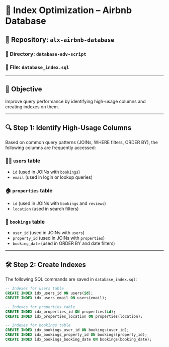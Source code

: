 # 🧠 Index Optimization – Airbnb Database

## 📁 Repository: `alx-airbnb-database`
### 📂 Directory: `database-adv-script`
### 📄 File: `database_index.sql`

---

## 🎯 Objective

Improve query performance by identifying high-usage columns and creating indexes on them.

---

## 🔍 Step 1: Identify High-Usage Columns

Based on common query patterns (JOINs, WHERE filters, ORDER BY), the following columns are frequently accessed:

### 🧑‍💻 `users` table
- `id` (used in JOINs with `bookings`)
- `email` (used in login or lookup queries)

### 🏠 `properties` table
- `id` (used in JOINs with `bookings` and `reviews`)
- `location` (used in search filters)

### 📅 `bookings` table
- `user_id` (used in JOINs with `users`)
- `property_id` (used in JOINs with `properties`)
- `booking_date` (used in ORDER BY and date filters)

---

## 🛠️ Step 2: Create Indexes

The following SQL commands are saved in `database_index.sql`:

```sql
-- Indexes for users table
CREATE INDEX idx_users_id ON users(id);
CREATE INDEX idx_users_email ON users(email);

-- Indexes for properties table
CREATE INDEX idx_properties_id ON properties(id);
CREATE INDEX idx_properties_location ON properties(location);

-- Indexes for bookings table
CREATE INDEX idx_bookings_user_id ON bookings(user_id);
CREATE INDEX idx_bookings_property_id ON bookings(property_id);
CREATE INDEX idx_bookings_booking_date ON bookings(booking_date);
